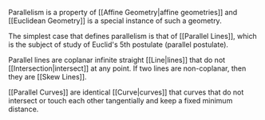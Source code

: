 Parallelism is a property of [[Affine Geometry|affine geometries]] and [[Euclidean Geometry]] is a special instance of such a geometry.

The simplest case that defines parallelism is that of [[Parallel Lines]], which is the subject of study of Euclid's 5th postulate (parallel postulate).

Parallel lines are coplanar infinite straight [[Line|lines]] that do not [[Intersection|intersect]] at any point. If two lines are non-coplanar, then they are [[Skew Lines]].

[[Parallel Curves]] are identical [[Curve|curves]] that curves that do not intersect or touch each other tangentially and keep a fixed minimum distance.